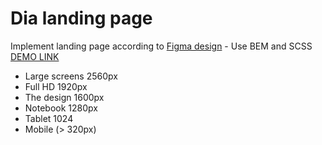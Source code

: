 # Dia landing page
Implement landing page according to [Figma design](https://www.figma.com/file/vhfzZ7SqWGkMGd5iCDdBCy/Dia-New?node-id=0%3A1) - Use BEM and SCSS
[DEMO LINK](https://wa7er14.github.io/layout_dia/)
- Large screens 2560px
- Full HD 1920px
- The design 1600px
- Notebook 1280px
- Tablet 1024
- Mobile (> 320px)
